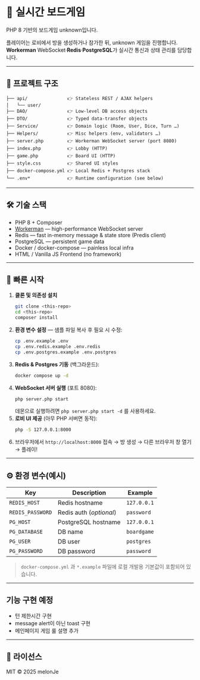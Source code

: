 # 🎲 실시간 보드게임

PHP 8 기반의 보드게임 unknown입니다.

플레이어는 로비에서 방을 생성하거나 참가한 뒤, unknown 게임을 진행합니다. **Workerman** WebSocket·**Redis**·**PostgreSQL**가 실시간 통신과 상태 관리를 담당합니다.

---

## 📂 프로젝트 구조

```
├── api/               👉 Stateless REST / AJAX helpers
│   └── user/
├── DAO/               👉 Low-level DB access objects
├── DTO/               👉 Typed data-transfer objects
├── Service/           👉 Domain logic (Room, User, Dice, Turn …)
├── Helpers/           👉 Misc helpers (env, validators …)
├── server.php         👉 Workerman WebSocket server (port 8080)
├── index.php          👉 Lobby (HTTP)
├── game.php           👉 Board UI (HTTP)
├── style.css          👉 Shared UI styles
├── docker-compose.yml 👉 Local Redis + Postgres stack
└── .env*              👉 Runtime configuration (see below)
```

---

## 🛠️ 기술 스택

- PHP 8 + Composer
- [Workerman](https://github.com/walkor/Workerman) — high-performance WebSocket server
- Redis — fast in-memory message & state store (Predis client)
- PostgreSQL — persistent game data
- Docker / docker-compose — painless local infra
- HTML / Vanilla JS Frontend (no framework)

---

## 🚀 빠른 시작

1. **클론 및 의존성 설치**
   ```bash
   git clone <this-repo>
   cd <this-repo>
   composer install
   ```
2. **환경 변수 설정** — 샘플 파일 복사 후 필요 시 수정:
   ```bash
   cp .env.example .env
   cp .env.redis.example .env.redis
   cp .env.postgres.example .env.postgres
   ```
3. **Redis & Postgres 기동** (백그라운드):
   ```bash
   docker compose up -d
   ```
4. **WebSocket 서버 실행** (포트 8080):
   ```bash
   php server.php start
   ```
   데몬으로 실행하려면 `php server.php start -d` 를 사용하세요.
5. **로비 UI 제공** (아무 PHP 서버면 동작):
   ```bash
   php -S 127.0.0.1:8000
   ```
6. 브라우저에서 `http://localhost:8000` 접속 → 방 생성 → 다른 브라우저 창 열기 → 플레이!

---

## ⚙️ 환경 변수(예시)

| Key              | Description             | Example     |
| ---------------- | ----------------------- | ----------- |
| `REDIS_HOST`     | Redis hostname          | `127.0.0.1` |
| `REDIS_PASSWORD` | Redis auth (_optional_) | `password`  |
| `PG_HOST`        | PostgreSQL hostname     | `127.0.0.1` |
| `PG_DATABASE`    | DB name                 | `boardgame` |
| `PG_USER`        | DB user                 | `postgres`  |
| `PG_PASSWORD`    | DB password             | `password`  |

> `docker-compose.yml` 과 `*.example` 파일에 로컬 개발용 기본값이 포함되어 있습니다.

---

## 기능 구현 예정

- 턴 제한시간 구현
- message alert이 아닌 toast 구현
- 메인페이지 게임 룰 설명 추가

---

## 📜 라이선스

MIT © 2025 melonJe
